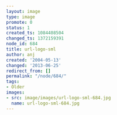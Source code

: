 ```yaml
---
layout: image
type: image
promote: 0
status: 1
created_ts: 1084408504
changed_ts: 1372159391
node_id: 684
title: url-logo-sml
author: anj
created: '2004-05-13'
changed: '2013-06-25'
redirect_from: []
permalink: "/node/684/"
tags:
- Older
images:
- src: image/images/url-logo-sml-684.jpg
  name: url-logo-sml-684.jpg
---
```


